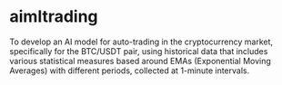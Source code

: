 # aimltrading
To develop an AI model for auto-trading in the cryptocurrency market, specifically for the BTC/USDT pair, using historical data that includes various statistical measures based around EMAs (Exponential Moving Averages) with different periods, collected at 1-minute intervals.
